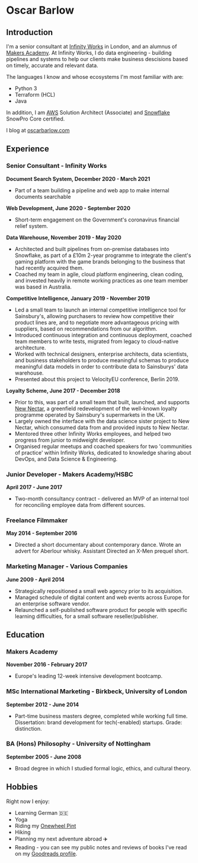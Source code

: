 # Oscar Barlow

## Introduction
I'm a senior consultant at [Infinity Works](https://www.infinityworks.com/) in London, and an alumnus of [Makers Academy](https://makers.tech/). At Infinity Works, I do data engineering - building pipelines and systems to help our clients make business descisions based on timely, accurate and relevant data.

The languages I know and whose ecosystems I'm most familiar with are:

* Python 3
* Terraform (HCL)
* Java

In addition, I am [AWS](https://aws.amazon.com/) Solution Architect (Associate) and [Snowflake](https://www.snowflake.com/) SnowPro Core certified.

I blog at [oscarbarlow.com](oscarbarlow.com)

## Experience

### Senior Consultant - Infinity Works
**Document Search System, December 2020 - March 2021**
* Part of a team building a pipeline and web app to make internal documents searchable

**Web Development, June 2020 - September 2020**
* Short-term engagement on the Government's coronavirus financial relief system. 

**Data Warehouse, November 2019 - May 2020**
* Architected and built pipelines from on-premise databases into Snowflake, as part of a £10m 2-year programme to integrate the client's gaming platform with the game brands belonging to the business that had recently acquired them. 
* Coached my team in agile, cloud platform engineering, clean coding, and invested heavily in remote working practices as one team member was based in Australia.

**Competitive Intelligence, January 2019 - November 2019**

* Led a small team to launch an internal competitive intelligence tool for Sainsbury's, allowing purchasers to review how competitive their product lines are, and to negotiate more advantageous pricing with suppliers, based on recommendations from our algorithm.
* Introduced continuous integration and continuous deployment, coached team members to write tests, migrated from legacy to cloud-native architecture.
* Worked with technical designers, enterprise architects, data scientists, and business stakeholders to produce meaningful schemas to produce meaningful data models in order to contribute data to Sainsburys' data warehouse.
* Presented about this project to VelocityEU conference, Berlin 2019.

**Loyalty Scheme, June 2017 - December 2018**

* Prior to this, was part of a small team that built, launched, and supports [New Nectar](https://nectar.sainsburys.co.uk), a greenfield redevelopment of the well-known loyalty programme operated by Sainsbury's supermarkets in the UK.
* Largely owned the interface with the data science sister project to New Nectar, which consumed data from and provided inputs to New Nectar.
* Mentored three other Infinity Works employees, and helped two progress from junior to midweight developer.
* Organised regular meetups and coached speakers for two 'communities of practice' within Infinity Works, dedicated to knowledge sharing about DevOps, and Data Science & Engineering.

### Junior Developer - Makers Academy/HSBC
**April 2017 - June 2017**

* Two-month consultancy contract - delivered an MVP of an internal tool for reconciling employee data from different sources.

### Freelance Filmmaker
**May 2014 - September 2016**

* Directed a short documentary about contemporary dance. Wrote an advert for Aberlour whisky. Assistant Directed an X-Men prequel short.

### Marketing Manager - Various Companies
**June 2009 - April 2014**

* Strategically repositioned a small web agency prior to its acquisition.
* Managed schedule of digital content and web events across Europe for an enterprise software vendor.
* Relaunched a self-published software product for people with specific learning difficulties, for a small software reseller/publisher.

## Education
### Makers Academy
**November 2016 - February 2017**

* Europe's leading 12-week intensive development bootcamp.

### MSc International Marketing - Birkbeck, University of London
**September 2012 - June 2014**

* Part-time business masters degree, completed while working full time. Dissertation: brand development for tech(-enabled) startups. Grade: distinction.

### BA (Hons) Philosophy - University of Nottingham 
**September 2005 - June 2008**

* Broad degree in which I studied formal logic, ethics, and cultural theory.

## Hobbies
Right now I enjoy:
* Learning German :de:
* Yoga 
* Riding my [Onewheel Pint](https://onewheel.com/products/pint)
* Hiking
* Planning my next adventure abroad :airplane:
* Reading - you can see my public notes and reviews of books I've read on my [Goodreads profile](https://www.goodreads.com/user/show/88872855-oscar-barlow).

